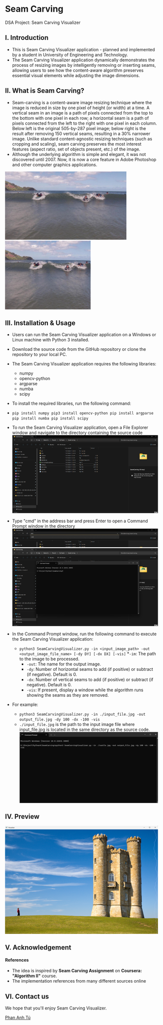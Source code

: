 # Seam Carving
DSA Project: Seam Carving Visualizer
## I. Introduction

+ This is Seam Carving Visualizer application - planned and implemented by a student in University of Engineering and Technology.
+ The Seam Carving Visualizer application dynamically demonstrates the process of resizing images by intelligently removing or inserting seams, allowing users to see how the content-aware algorithm preserves essential visual elements while adjusting the image dimensions.

## II. What is Seam Carving?
+ Seam-carving is a content-aware image resizing technique where the image is reduced in size by one pixel of height (or width) at a time. A vertical seam in an image is a path of pixels connected from the top to the bottom with one pixel in each row; a horizontal seam is a path of pixels connected from the left to the right with one pixel in each column. Below left is the original 505-by-287 pixel image; below right is the result after removing 150 vertical seams, resulting in a 30% narrower image. Unlike standard content-agnostic resizing techniques (such as cropping and scaling), seam carving preserves the most interest features (aspect ratio, set of objects present, etc.) of the image.
+ Although the underlying algorithm is simple and elegant, it was not discovered until 2007. Now, it is now a core feature in Adobe Photoshop and other computer graphics applications.

<img src="eg/img.png"  width="400"/> <img src="eg/img_1.png"  width="282"/>

## III. Installation & Usage
+ Users can run the Seam Carving Visualizer application on a Windows or Linux machine with Python 3 installed.
+ Download the source code from the GitHub repository or clone the repository to your local PC.
+ The Seam Carving Visualizer application requires the following libraries:
  + numpy
  + opencv-python
  + argparse
  + numba
  + scipy
+ To install the required libraries, run the following command:
+ `pip install numpy pip3 install opencv-python pip install argparse pip install numba pip install scipy`
+ To run the Seam Carving Visualizer application, open a File Explorer window and navigate to the directory containing the source code
![img_2.png](eg/img_2.png)
+ Type "cmd" in the address bar and press Enter to open a Command Prompt window in the directory
![img_3.png](eg/img_3.png)
![img_4.png](eg/img_4.png)
+ In the Command Prompt window, run the following command to execute the Seam Carving Visualizer application:
  + `python3 SeamCarvingVisualizer.py -in <input_image_path> -out <output_image_file_name> [-dy DY] [-dx DX] [-vis]`
    *`-im`: The path to the image to be processed.
    * `-out`: The name for the output image.
    * `-dy`: Number of horizontal seams to add (if positive) or subtract (if negative). Default is 0.
    * `-dx`: Number of vertical seams to add (if positive) or subtract (if negative). Default is 0.
    * `-vis`: If present, display a window while the algorithm runs showing the seams as they are removed.

+ For example:
  + `python3 SeamCarvingVisualizer.py -in ./input_file.jpg -out output_file.jpg -dy 100 -dx -100 -vis`
  + `./input_file.jpg` is the path to the input image file where input_file.jpg is located in the same directory as the source code.
  ![img_5.png](eg/img_5.png)

## IV. Preview

![img_6.png](eg/img_6.png)

## V. Acknowledgement

#### **References**
+ The idea is inspired by **Seam Carving Assignment** on **Coursera: "Algorithm II"** course.
+ The implementation references from many different sources online

## VI. Contact us

We hope that you'll enjoy Seam Carving Visualizer.

[Phan Anh Tú](https://github.com/pat314)
